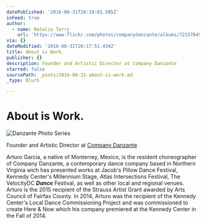 ```yaml
---
datePublished: '2016-08-31T20:19:01.505Z'
inFeed: true
author:
  - name: Natalia Terry
    url: 'https://www.flickr.com/photos/companydanzante/albums/72157645964118128'
via: {}
dateModified: '2016-08-31T20:17:51.434Z'
title: About is Work.
publisher: {}
description: Founder and Artistic Director at Company Danzante
starred: false
sourcePath: _posts/2016-08-31-about-is-work.md
_type: Blurb

---
```

# About is Work.
![ Danzante Photo Series](https://the-grid-user-content.s3-us-west-2.amazonaws.com/1a32f61d-987e-43a6-8512-014b483bdd30.jpg)

Founder and Artistic Director at [Company Danzante][0]

Arturo Garcia, a native of Monterrey, Mexico, is the resident choreographer of Company Danzante, a contemporary dance company based in Northern Virginia wich has presented works at Jacob's Pillow Dance Festival, Kennedy Center's Millennium Stage, Atlas Intersections Festival, The VelocityDC _**Dance**_ Festival, as well as other local and regional venues. Arturo is the 2015 recipient of the Strauss Artist Grant awarded by Arts Council of Fairfax County. In 2014, Arturo was the recipient of the Kennedy Center's Local Dance Commissioning Project and was commissioned to create Here & Now which his company premiered at the Kennedy Center in the Fall of 2014\.

[0]: https://www.facebook.com/DanzaContemporanea/?ref=br_rs